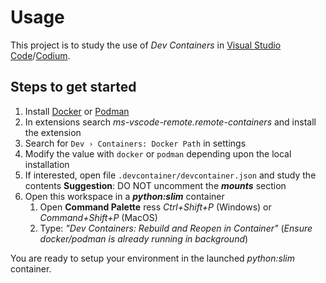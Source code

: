 # Usage
This project is to study the use of _Dev Containers_ in [Visual Studio Code](https://code.visualstudio.com/)/[Codium](https://vscodium.com/).

## Steps to get started
1. Install [Docker](https://docs.docker.com/get-started/get-docker/) or [Podman](https://podman.io/docs/installation)
1. In extensions search _ms-vscode-remote.remote-containers_ and install the extension
1. Search for `Dev › Containers: Docker Path` in settings
1. Modify the value with `docker` or `podman` depending upon the local installation
1. If interested, open file `.devcontainer/devcontainer.json` and study the contents
    **Suggestion**: DO NOT uncomment the **_mounts_** section
1. Open this workspace in a **_python:slim_** container
    1. Open **Command Palette** ress _Ctrl+Shift+P_ (Windows) or _Command+Shift+P_ (MacOS)
    1. Type: _"Dev Containers: Rebuild and Reopen in Container"_ (_Ensure docker/podman is already running in background_)

You are ready to setup your environment in the launched _python:slim_ container.
